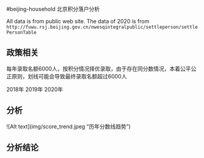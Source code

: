 #beijing-household
北京积分落户分析


All data is from public web site.
The data of 2020 is from `http://fuwu.rsj.beijing.gov.cn/nwesqintegralpublic/settleperson/settlePersonTable`

## 政策相关
每年录取名额6000人，按积分情况择优录取，由于存在同分数情况，本着公平公正原则，划线可能会导致最终录取名额超过6000人

2018年
2019年
2020年

## 分析
![Alt text](img/score_trend.jpeg “历年分数线趋势”)

## 分析结论

